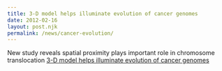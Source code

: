 ```yaml
---
title: 3-D model helps illuminate evolution of cancer genomes
date: 2012-02-16
layout: post.njk
permalink: /news/cancer-evolution/
---
```


New study reveals spatial proximity plays important role in chromosome translocation [3-D model helps illuminate evolution of cancer genomes](https://www.umassmed.edu/news/news-archives/2012/02/3-d-model-helps-illuminate-evolution-of-cancer-genomes/)
